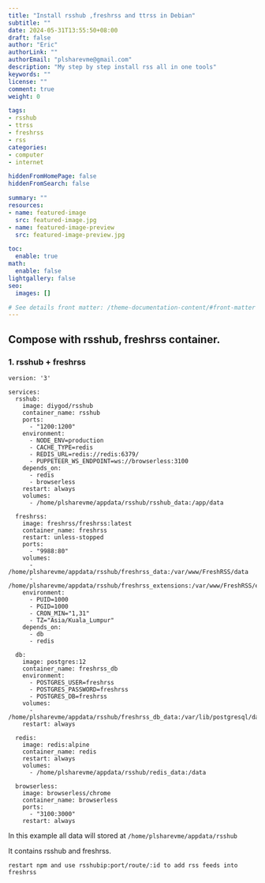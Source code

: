 ```yaml
---
title: "Install rsshub ,freshrss and ttrss in Debian"
subtitle: ""
date: 2024-05-31T13:55:50+08:00
draft: false
author: "Eric"
authorLink: ""
authorEmail: "plsharevme@gmail.com"
description: "My step by step install rss all in one tools"
keywords: ""
license: ""
comment: true
weight: 0

tags:
- rsshub
- ttrss
- freshrss
- rss
categories:
- computer
- internet

hiddenFromHomePage: false
hiddenFromSearch: false

summary: ""
resources:
- name: featured-image
  src: featured-image.jpg
- name: featured-image-preview
  src: featured-image-preview.jpg

toc:
  enable: true
math:
  enable: false
lightgallery: false
seo:
  images: []

# See details front matter: /theme-documentation-content/#front-matter
---
```

## Compose with rsshub, freshrss container.

### 1. rsshub + freshrss
<!--more-->

```
version: '3'

services:
  rsshub:
    image: diygod/rsshub
    container_name: rsshub
    ports:
      - "1200:1200"
    environment:
      - NODE_ENV=production
      - CACHE_TYPE=redis
      - REDIS_URL=redis://redis:6379/
      - PUPPETEER_WS_ENDPOINT=ws://browserless:3100
    depends_on:
      - redis
      - browserless
    restart: always
    volumes:
      - /home/plsharevme/appdata/rsshub/rsshub_data:/app/data

  freshrss:
    image: freshrss/freshrss:latest
    container_name: freshrss
    restart: unless-stopped
    ports:
      - "9988:80"
    volumes:
      - /home/plsharevme/appdata/rsshub/freshrss_data:/var/www/FreshRSS/data
      - /home/plsharevme/appdata/rsshub/freshrss_extensions:/var/www/FreshRSS/extensions
    environment:
      - PUID=1000
      - PGID=1000
      - CRON_MIN="1,31"
      - TZ="Asia/Kuala_Lumpur"
    depends_on:
      - db
      - redis

  db:
    image: postgres:12
    container_name: freshrss_db
    environment:
      - POSTGRES_USER=freshrss
      - POSTGRES_PASSWORD=freshrss
      - POSTGRES_DB=freshrss
    volumes:
      - /home/plsharevme/appdata/rsshub/freshrss_db_data:/var/lib/postgresql/data
    restart: always

  redis:
    image: redis:alpine
    container_name: redis
    restart: always
    volumes:
      - /home/plsharevme/appdata/rsshub/redis_data:/data

  browserless:
    image: browserless/chrome
    container_name: browserless
    ports:
      - "3100:3000"
    restart: always
```

In this example all data will stored at `/home/plsharevme/appdata/rsshub`

It contains rsshub and freshrss.

`restart npm and use rsshubip:port/route/:id to add rss feeds into freshrss`




